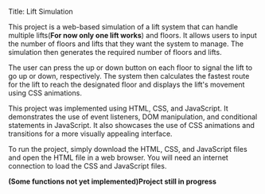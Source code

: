 Title: Lift Simulation

This project is a web-based simulation of a lift system that can handle multiple lifts(**For now only one lift works**) and floors. It allows users to input the number of floors and lifts that they want the system to manage. The simulation then generates the required number of floors and lifts.

The user can press the up or down button on each floor to signal the lift to go up or down, respectively. The system then calculates the fastest route for the lift to reach the designated floor and displays the lift's movement using CSS animations.

This project was implemented using HTML, CSS, and JavaScript. It demonstrates the use of event listeners, DOM manipulation, and conditional statements in JavaScript. It also showcases the use of CSS animations and transitions for a more visually appealing interface.

To run the project, simply download the HTML, CSS, and JavaScript files and open the HTML file in a web browser. You will need an internet connection to load the CSS and JavaScript files.

**(Some functions not yet implemented)Project still in progress**